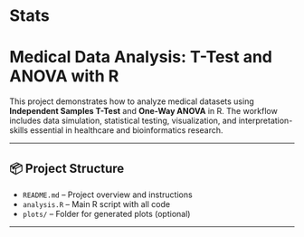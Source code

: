# Stats

# Medical Data Analysis: T-Test and ANOVA with R

This project demonstrates how to analyze medical datasets using **Independent Samples T-Test** and **One-Way ANOVA** in R. The workflow includes data simulation, statistical testing, visualization, and interpretation-skills essential in healthcare and bioinformatics research.

---

## 📦 Project Structure

- `README.md` – Project overview and instructions
- `analysis.R` – Main R script with all code
- `plots/` – Folder for generated plots (optional)

---




